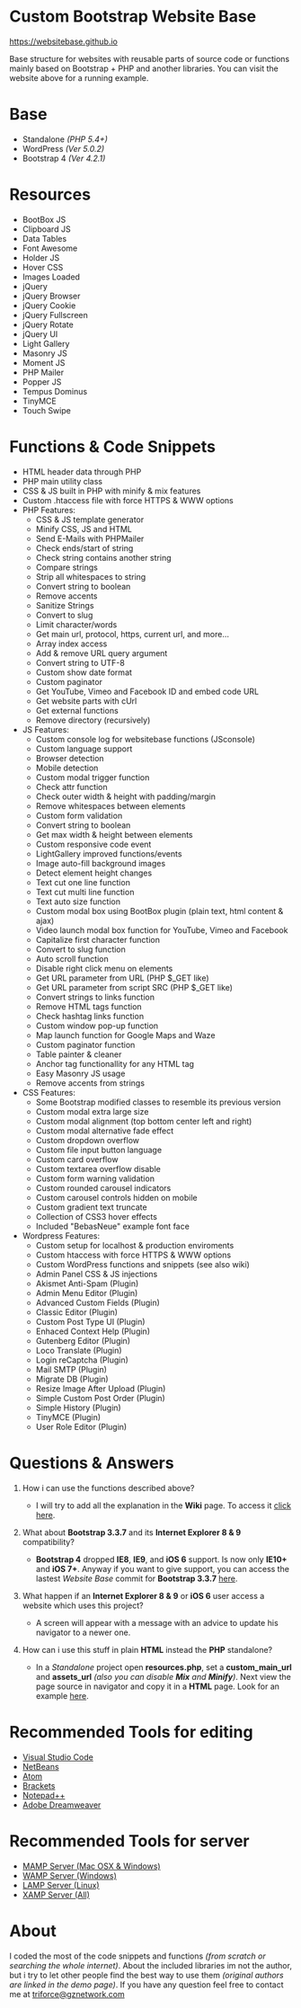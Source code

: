 # Custom Bootstrap Website Base
https://websitebase.github.io

Base structure for websites with reusable parts of source code or functions mainly based on Bootstrap + PHP and another libraries. You can visit the website above for a running example.

# Base
- Standalone *(PHP 5.4+)*
- WordPress *(Ver 5.0.2)*
- Bootstrap 4 *(Ver 4.2.1)*

# Resources
- BootBox JS
- Clipboard JS
- Data Tables
- Font Awesome
- Holder JS
- Hover CSS
- Images Loaded
- jQuery
- jQuery Browser
- jQuery Cookie
- jQuery Fullscreen
- jQuery Rotate
- jQuery UI
- Light Gallery
- Masonry JS
- Moment JS
- PHP Mailer
- Popper JS
- Tempus Dominus
- TinyMCE
- Touch Swipe

# Functions & Code Snippets
- HTML header data through PHP
- PHP main utility class
- CSS & JS built in PHP with minify & mix features
- Custom .htaccess file with force HTTPS & WWW options
- PHP Features:
	- CSS & JS template generator
	- Minify CSS, JS and HTML
	- Send E-Mails with PHPMailer
	- Check ends/start of string
	- Check string contains another string
	- Compare strings
	- Strip all whitespaces to string
	- Convert string to boolean
	- Remove accents
	- Sanitize Strings
	- Convert to slug
	- Limit character/words
	- Get main url, protocol, https, current url, and more...
	- Array index access
	- Add & remove URL query argument
	- Convert string to UTF-8
	- Custom show date format
	- Custom paginator
	- Get YouTube, Vimeo and Facebook ID and embed code URL
	- Get website parts with cUrl
	- Get external functions
	- Remove directory (recursively)
- JS Features:
	- Custom console log for websitebase functions (JSconsole)
	- Custom language support
	- Browser detection
	- Mobile detection
	- Custom modal trigger function
	- Check attr function
	- Check outer width & height with padding/margin
	- Remove whitespaces between elements
	- Custom form validation
	- Convert string to boolean
	- Get max width & height between elements
	- Custom responsive code event
	- LightGallery improved functions/events
	- Image auto-fill background images
	- Detect element height changes
	- Text cut one line function
	- Text cut multi line function
	- Text auto size function
	- Custom modal box using BootBox plugin (plain text, html content & ajax)
	- Video launch modal box function for YouTube, Vimeo and Facebook
	- Capitalize first character function
	- Convert to slug function
	- Auto scroll function
	- Disable right click menu on elements
	- Get URL parameter from URL (PHP $_GET like)
	- Get URL parameter from script SRC (PHP $_GET like)
	- Convert strings to links function
	- Remove HTML tags function
	- Check hashtag links function
	- Custom window pop-up function
	- Map launch function for Google Maps and Waze
	- Custom paginator function
	- Table painter & cleaner
	- Anchor tag functionallity for any HTML tag
	- Easy Masonry JS usage
	- Remove accents from strings
- CSS Features:
	- Some Bootstrap modified classes to resemble its previous version
	- Custom modal extra large size
	- Custom modal alignment (top bottom center left and right)
	- Custom modal alternative fade effect
	- Custom dropdown overflow
	- Custom file input button language
	- Custom card overflow
	- Custom textarea overflow disable
	- Custom form warning validation
	- Custom rounded carousel indicators
	- Custom carousel controls hidden on mobile
	- Custom gradient text truncate
	- Collection of CSS3 hover effects
	- Included "BebasNeue" example font face
- Wordpress Features:
	- Custom setup for localhost & production enviroments
	- Custom htaccess with force HTTPS & WWW options
	- Custom WordPress functions and snippets (see also wiki)
	- Admin Panel CSS & JS injections
	- Akismet Anti-Spam (Plugin)
	- Admin Menu Editor (Plugin)
	- Advanced Custom Fields (Plugin)
	- Classic Editor (Plugin)
	- Custom Post Type UI (Plugin)
	- Enhaced Context Help (Plugin)
	- Gutenberg Editor (Plugin)
	- Loco Translate (Plugin)
	- Login reCaptcha (Plugin)
	- Mail SMTP (Plugin)
	- Migrate DB (Plugin)
	- Resize Image After Upload (Plugin)
	- Simple Custom Post Order (Plugin)
	- Simple History (Plugin)
	- TinyMCE (Plugin)
	- User Role Editor (Plugin)

# Questions & Answers
1. How i can use the functions described above?
   - I will try to add all the explanation in the **Wiki** page. To access it [click here](https://github.com/TriForceX/WebsiteBase/wiki). 
   
2. What about **Bootstrap 3.3.7** and its **Internet Explorer 8 & 9** compatibility?
   - **Bootstrap 4** dropped **IE8**, **IE9**, and **iOS 6** support. Is now only **IE10+** and **iOS 7+**. Anyway if you want to give support, you can access the lastest _Website Base_ commit for **Bootstrap 3.3.7** [here](https://github.com/TriForceX/WebsiteBase/tree/v3.3.7).
   
3. What happen if an **Internet Explorer 8 & 9** or **iOS 6** user access a website which uses this project?
   - A screen will appear with a message with an advice to update his navigator to a newer one.

4. How can i use this stuff in plain **HTML** instead the **PHP** standalone?
   - In a *Standalone* project open **resources.php**, set a **custom_main_url** and **assets_url** _(also you can disable **Mix** and **Minify**)_. Next view the page source in navigator and copy it in a **HTML** page. Look for an example [here](https://github.com/WebsiteBase/WebsiteBase.GitHub.io).

# Recommended Tools for editing
- [Visual Studio Code](https://code.visualstudio.com)
- [NetBeans](https://netbeans.org)
- [Atom](https://atom.io)
- [Brackets](http://brackets.io)
- [Notepad++](https://notepad-plus-plus.org/download)
- [Adobe Dreamweaver](https://www.adobe.com/dreamweaver)

# Recommended Tools for server
- [MAMP Server (Mac OSX & Windows)](https://www.mamp.info/en)
- [WAMP Server (Windows)](http://www.wampserver.com)
- [LAMP Server (Linux)](https://bitnami.com/stack/lamp)
- [XAMP Server (All)](https://www.apachefriends.org)

# About
I coded the most of the code snippets and functions *(from scratch or searching the whole internet)*. About the included libraries im not the author, but i try to let other people find the best way to use them *(original authors are linked in the demo page)*. If you have any question feel free to contact me at triforce@gznetwork.com